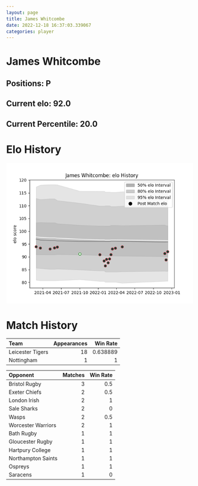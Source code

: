 ```yaml
---  
layout: page  
title: James Whitcombe  
date: 2022-12-18 16:37:03.339067  
categories: player  
---
```

# James Whitcombe

## Positions: P

## Current elo: 92.0

## Current Percentile: 20.0

# Elo History


![elo history](history_JamesWhitcombe.png)
# Match History


| Team             |   Appearances |   Win Rate |
|:-----------------|--------------:|-----------:|
| Leicester Tigers |            18 |   0.638889 |
| Nottingham       |             1 |   1        |

| Opponent           |   Matches |   Win Rate |
|:-------------------|----------:|-----------:|
| Bristol Rugby      |         3 |        0.5 |
| Exeter Chiefs      |         2 |        0.5 |
| London Irish       |         2 |        1   |
| Sale Sharks        |         2 |        0   |
| Wasps              |         2 |        0.5 |
| Worcester Warriors |         2 |        1   |
| Bath Rugby         |         1 |        1   |
| Gloucester Rugby   |         1 |        1   |
| Hartpury College   |         1 |        1   |
| Northampton Saints |         1 |        1   |
| Ospreys            |         1 |        1   |
| Saracens           |         1 |        0   |